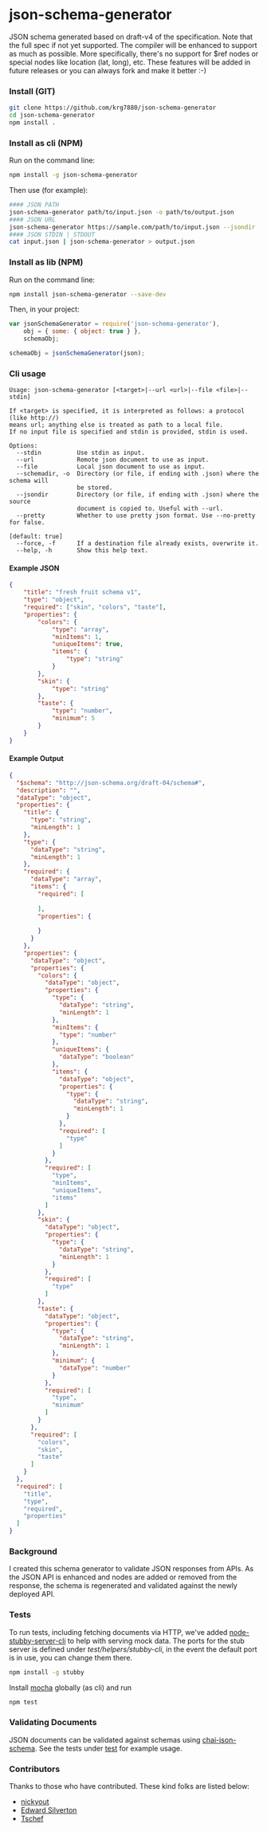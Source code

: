 json-schema-generator
=====================

JSON schema generated based on draft-v4 of the specification. Note that the full spec if not yet supported. The compiler will be enhanced to support as much as possible. More specifically, there's no support for $ref nodes or special nodes like location (lat, long), etc. These features will be added in future releases or you can always fork and make it better :-)


### Install (GIT)
```bash
git clone https://github.com/krg7880/json-schema-generator
cd json-schema-generator
npm install .
```

### Install as cli (NPM)
Run on the command line:

```bash
npm install -g json-schema-generator
```

Then use (for example):

```bash
#### JSON PATH
json-schema-generator path/to/input.json -o path/to/output.json
#### JSON URL
json-schema-generator https://sample.com/path/to/input.json --jsondir ./source/backup -o ./path/to/dir/
#### JSON STDIN | STDOUT
cat input.json | json-schema-generator > output.json
```

### Install as lib (NPM)
Run on the command line:

```bash
npm install json-schema-generator --save-dev
```

Then, in your project:

```javascript
var jsonSchemaGenerator = require('json-schema-generator'),
    obj = { some: { object: true } },
    schemaObj;

schemaObj = jsonSchemaGenerator(json);
```

### Cli usage
```
Usage: json-schema-generator [<target>|--url <url>|--file <file>|--stdin]

If <target> is specified, it is interpreted as follows: a protocol (like http://) 
means url; anything else is treated as path to a local file. 
If no input file is specified and stdin is provided, stdin is used.

Options:
  --stdin          Use stdin as input.                                              
  --url            Remote json document to use as input.                            
  --file           Local json document to use as input.                             
  --schemadir, -o  Directory (or file, if ending with .json) where the schema will
                   be stored.                                                       
  --jsondir        Directory (or file, if ending with .json) where the source
                   document is copied to. Useful with --url.                        
  --pretty         Whether to use pretty json format. Use --no-pretty for false.
                                                                     [default: true]
  --force, -f      If a destination file already exists, overwrite it.              
  --help, -h       Show this help text.                                             

```

#### Example JSON
```json
{
    "title": "fresh fruit schema v1",
    "type": "object",
    "required": ["skin", "colors", "taste"],
    "properties": {
        "colors": {
            "type": "array",
            "minItems": 1,
            "uniqueItems": true,
            "items": {
                "type": "string"
            }
        },
        "skin": {
            "type": "string"
        },
        "taste": {
            "type": "number",
            "minimum": 5
        }
    }
}
```


#### Example Output
```json
{
  "$schema": "http://json-schema.org/draft-04/schema#",
  "description": "",
  "dataType": "object",
  "properties": {
    "title": {
      "type": "string",
      "minLength": 1
    },
    "type": {
      "dataType": "string",
      "minLength": 1
    },
    "required": {
      "dataType": "array",
      "items": {
        "required": [
          
        ],
        "properties": {
          
        }
      }
    },
    "properties": {
      "dataType": "object",
      "properties": {
        "colors": {
          "dataType": "object",
          "properties": {
            "type": {
              "dataType": "string",
              "minLength": 1
            },
            "minItems": {
              "type": "number"
            },
            "uniqueItems": {
              "dataType": "boolean"
            },
            "items": {
              "dataType": "object",
              "properties": {
                "type": {
                  "dataType": "string",
                  "minLength": 1
                }
              },
              "required": [
                "type"
              ]
            }
          },
          "required": [
            "type",
            "minItems",
            "uniqueItems",
            "items"
          ]
        },
        "skin": {
          "dataType": "object",
          "properties": {
            "type": {
              "dataType": "string",
              "minLength": 1
            }
          },
          "required": [
            "type"
          ]
        },
        "taste": {
          "dataType": "object",
          "properties": {
            "type": {
              "dataType": "string",
              "minLength": 1
            },
            "minimum": {
              "dataType": "number"
            }
          },
          "required": [
            "type",
            "minimum"
          ]
        }
      },
      "required": [
        "colors",
        "skin",
        "taste"
      ]
    }
  },
  "required": [
    "title",
    "type",
    "required",
    "properties"
  ]
}
```

### Background
I created this schema generator to validate JSON responses from APIs. As the JSON API is enhanced and nodes are added or removed from the response, the schema is regenerated and validated against the newly deployed API.

### Tests
To run tests, including fetching documents via HTTP, we've added [node-stubby-server-cli](https://github.com/krg7880/node-stubby-server-cli) to help with serving mock data. The ports for the stub server is defined under *test/helpers/stubby-cli*, in the event the default port is in use, you can change them there.

```bash
npm install -g stubby
```

Install [mocha](https://github.com/mochajs/mocha) globally (as cli) and run 

```bash
npm test
```

### Validating Documents
JSON documents can be validated against schemas using [chai-json-schema](http://chaijs.com/plugins/chai-json-schema). See the tests under [test](https://github.com/krg7880/json-schema-generator/tree/master/test) for example usage.

### Contributors
Thanks to those who have contributed. These kind folks are listed below:

* [nickyout](https://github.com/nickyout)
* [Edward Silverton](https://github.com/edsilv)
* [Tschef](https://github.com/Tschef)


